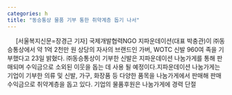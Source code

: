 ```yaml
---
categories: h
title: "동승통상 물품 기부 통한 취약계층 돕기 나서"
---
```

&nbsp;&nbsp;&nbsp;&nbsp; [서울복지신문=장경근 기자] 국제개발협력NGO 지파운데이션(대표 박충관)이 ㈜동승통상에서 약 1억 2천만 원 상당의 자사의 브랜드인 가버, WOTC 신발 960여 족을 기부했다고 23일 밝혔다. ㈜동승통상이 기부한 신발은 지파운데이션 나눔가게를 통해 판매되며 수익금으로 소외된 이웃을 돕는 데 사용 될 예정이다.지파운데이션 나눔가게는 기업이 기부한 의류 및 신발, 가구, 화장품 등 다양한 품목을 나눔가게에서 판매해 판매수익금으로 취약계층을 돕고 있다. 기업의 물품후원은 나눔가게에 경력 단절